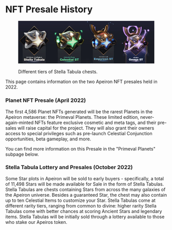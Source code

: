 # NFT Presale History

<figure><img src="../../../../../.gitbook/assets/image (57).png" alt=""><figcaption><p>Different tiers of Stella Tabula chests.</p></figcaption></figure>

This page contains information on the two Apeiron NFT presales held in 2022.&#x20;

### Planet NFT Presale (April 2022)&#x20;

The first 4,586 Planet NFTs generated will be the rarest Planets in the Apeiron metaverse: the Primeval Planets. These limited edition, never-again-minted NFTs feature exclusive cosmetic and meta tags, and their pre-sales will raise capital for the project. They will also grant their owners access to special privileges such as pre-launch Celestial Conjunction opportunities, beta gameplay, and more.

You can find more information on this Presale in the "Primeval Planets" subpage below.&#x20;

### Stella Tabula Lottery and Presales (October 2022)&#x20;

Some Star plots in Apeiron will be sold to early buyers - specifically, a total of 11,498 Stars will be made available for Sale in the form of Stella Tabulas. Stella Tabulas are chests containing Stars from across the many galaxies of the Apeiron universe. Besides a guaranteed Star, the chest may also contain up to ten Celestial Items to customize your Star. Stella Tabulas come at different rarity tiers, ranging from common to divine: higher rarity Stella Tabulas come with better chances at scoring Ancient Stars and legendary items. Stella Tabulas will be initially sold through a lottery available to those who stake our Apeiros token.
